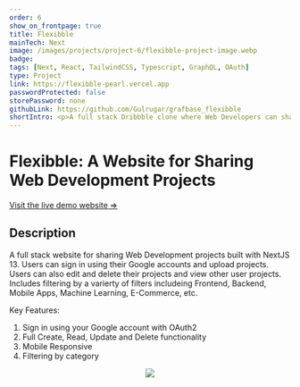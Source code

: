 ```yaml
---
order: 6
show_on_frontpage: true
title: Flexibble
mainTech: Next
image: /images/projects/project-6/flexibble-project-image.webp
badge:
tags: [Next, React, TailwindCSS, Typescript, GraphQL, OAuth]
type: Project
link: https://flexibble-pearl.vercel.app
passwordProtected: false
storePassword: none
githubLink: https://github.com/Gulrugar/grafbase_flexibble
shortIntro: <p>A full stack Dribbble clone where Web Developers can share their projects.</p>
---
```


# Flexibble: A Website for Sharing Web Development Projects

[Visit the live demo website =>](https://flexibble-pearl.vercel.app "Flexibble")

## Description

A full stack website for sharing Web Development projects built with NextJS 13. Users can sign in using their Google accounts and upload projects. Users can also edit and delete their projects and view other user projects. Includes filtering by a varierty of filters includeing Frontend, Backend, Mobile Apps, Machine Learning, E-Commerce, etc.

Key Features:

1. Sign in using your Google account with OAuth2
2. Full Create, Read, Update and Delete functionality
3. Mobile Responsive
4. Filtering by category

<div align="center">
  <img src="https://github.com/Gulrugar/grafbase_flexibble/assets/105955316/53bd12fa-bdfb-49dc-92a4-a70dfd8d89b6" loading="lazy"/>
</div>

